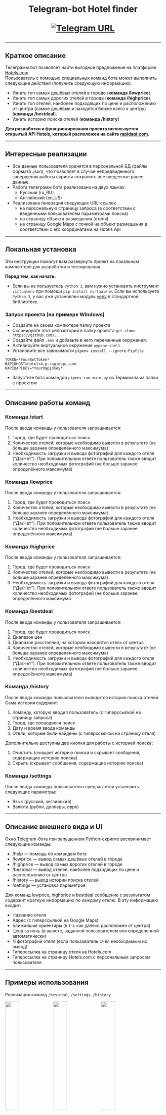 <h1 align="center">Telegram-bot Hotel finder

[![Telegram URL](https://www.dampftbeidir.de/mediafiles/tpl/icon-telegram.png)](https://t.me/YourPersonallyHelperBot) 
</h1>

***

## Краткое описание

Телеграмм бот позволяет найти выгодное предложение на платформе [Hotels.com](https://hotels.com/).
<br> Пользователь с помощью специальных команд бота может выполнить следующие действия (получить следующую информацию): <br/>
- Узнать топ самых дешёвых отелей в городе (**команда /lowprice**). 
- Узнать топ самых дорогих отелей в городе (**команда /highprice**). 
- Узнать топ отелей, наиболее подходящих по цене и расположению от центра (самые дешёвые и находятся ближе всего к центру) (**команда /bestdeal**). 
- Узнать историю поиска отелей (**команда /history**)


**Для разработки и функционирования проекта используется открытый API Hotels, который расположен на сайте [rapidapi.com](https://rapidapi.com/apidojo/api/hotels4/).**

***


## Интересные реализации
<ul>
	<li>Все данные пользователя хранятся в персональной БД (файлы формата .json), что позволяет в случае непредвиденного завершения работы скрипта сохранить все введенные ранее данные.
	<li>Работа телеграмм бота реализована на двух языках:
 		<ul>
			<li>Русский (ru_RU)</li>
			<li>Английский (en_US)</li>
		</ul>
	<li>Реализована генерация следующих URL-ссылок
		<ul>
			<li>на персональную страницу запроса (в соответствии с введенными пользователем параметрами поиска)</li>
			<li>на страницу объекта размещения (отеля)</li>
			<li>на страницу Google Maps с точкой на объект размещения в соответствии с его координатами на Hotels Api</li>
		</ul>
	</li>
</ul>

***

## Локальная установка
Эти инструкции помогут вам развернуть проект на локальном компьютере для разработки и тестирования

**Перед тем, как начать:**
- Если вы не пользуетесь `Python 3`, вам нужно установить инструмент `virtualenv` при помощи `pip install virtualenv`. 
Если вы используете `Python 3`, у вас уже установлен модуль [venv](https://docs.python.org/3/library/venv.html) в стандартной библиотеке.


### Запуск проекта (на примере Windows)

- Создайте на своем компютере папку проекта
- Склонируйте этот репозиторий в папку проекта `git clone https://github.com/...`
- Создайте файл `.env` и добавьте в него переменные окружения:
- Активируйте виртуальное окружение `pypenv shell`
- Установите все зависимости `pipenv install --ignore-Pipfile`
```
TOKEN=*YourBotToken*
RAPIDHOST=hotels4.p.rapidapi.com
RAPIDAPIKEY=*YourRapidKey*
```
- Запустите бота командой `pipenv run main.py` из Терминала из папки с проектом 

***

## Описание работы команд

### Команда /start 

После ввода команды у пользователя запрашивается: 
1. Город, где будет проводиться поиск
2. Количество отелей, которые необходимо вывести в результате (не больше заранее определённого максимума)
3. Необходимость загрузки и вывода фотографий для каждого отеля (“Да/Нет”). При положительном ответе пользователь также вводит количество необходимых фотографий (не больше заранее определённого максимума)

### Команда /lowprice 

После ввода команды у пользователя запрашивается: 
1. Город, где будет проводиться поиск 
2. Количество отелей, которые необходимо вывести в результате (не больше заранее определённого максимума)
3. Необходимость загрузки и вывода фотографий для каждого отеля (“Да/Нет”). При положительном ответе пользователь также вводит количество необходимых фотографий (не больше заранее определённого максимума)

### Команда /highprice

После ввода команды у пользователя запрашивается: 
1. Город, где будет проводиться поиск
2. Количество отелей, которые необходимо вывести в результате (не больше заранее определённого максимума)
3. Необходимость загрузки и вывода фотографий для каждого отеля (“Да/Нет”). При положительном ответе пользователь также вводит количество необходимых фотографий (не больше заранее определённого максимума

### Команда /bestdeal

После ввода команды у пользователя запрашивается: 
1. Город, где будет проводиться поиск
2. Диапазон цен
3. Диапазон расстояния, на котором находится отель от центра
4. Количество отелей, которые необходимо вывести в результате (не больше заранее определённого максимума)
5. Необходимость загрузки и вывода фотографий для каждого отеля (“Да/Нет”). При положительном ответе пользователь также вводит количество необходимых фотографий (не больше заранее определённого максимума)

### Команда /history

После ввода команды пользователю выводится история поиска отелей. Сама история содержит: 
1. Команду, которую вводил пользователь (с гиперссылкой на страницу запроса)
2. Город, где проводился поиск
3. Дату и время ввода команды
4. Отели, которые были найдены (с гиперссылкой на страницу отеля)

Дополнительно доступны две кнопки для работы с историей поиска:
1. Очистить (очищает историю поиска и скрывает сообщения, содержащие историю поиска)
2. Скрыть (скрывает сообщения, содержащие историю поиска)

### Команда /settings

После ввода команды пользователю предлагается установить следующие параметры: 
 - Язык (русский, английский)
 - Валюта (рубли, доллары, евро)

***

## Описание внешнего вида и UI
Окно Telegram-бота при запущенном Python-скрипте воспринимает следующие команды: 
- /help — помощь по командам бота 
- /lowprice — вывод самых дешёвых отелей в городе
- /highprice — вывод самых дорогих отелей в городе 
- /bestdeal — вывод отелей, наиболее подходящих по цене и расположению от центра
- /history — вывод истории поиска отелей
- /settings — установка параметров

Для команд lowprice, highprice и bestdeal сообщение с результатом содержит краткую информацию по каждому отелю. 
В эту информацию входит: 
- Название отеля
- Адрес (с гиперссылкой на Google Maps) 
- Ближайшие ориентиры (в т.ч. как далеко расположен от центра)
- Цена за ночь (в валюте, заданной пользователем или определенной автоматически)
- N фотографий отеля (если пользователь счёл необходимым их вывод)
- Гиперссылка на страницу отеля на Hotels.com
- Гиперссылка на страницу Hotels.com с персональным запросом пользователя

***
## Примеры использования

Реализация команд `/bestdeal`, `/settings`, `/history`

<p>

<img src="https://i.imgur.com/tQm7uQE.gif" width="30%"> <img src="https://i.imgur.com/Sfun6Ad.gif" width="30%"> <img src="https://i.imgur.com/HYZ2Wke.gif" width="30%">
</p>

***

## В разработке использованы

- [Python 3.9](https://www.python.org/)
- [pyTelegramBotAPI](https://pypi.org/project/pyTelegramBotAPI/)
- [requests](https://pypi.org/project/requests/)
- [python-decouple](https://pypi.org/project/python-decouple/)
- [arrow](https://pypi.org/project/arrow/)
- [HotelsApi](https://rapidapi.com/apidojo/api/hotels4/)